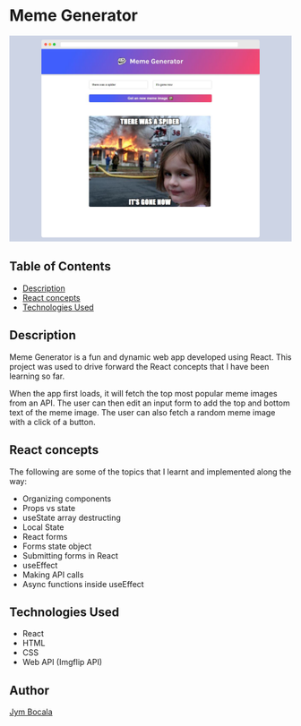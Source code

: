 # Meme Generator
<div align="center">
  <img src="src/assets/meme-generator-preview.png">
</div>


## Table of Contents

* [Description](#description)
* [React concepts](#react-concepts)
* [Technologies Used](#technologies-used)

## Description

Meme Generator is a fun and dynamic web app developed using React. This project was used to drive forward the React concepts that I have been learning so far.

When the app first loads, it will fetch the top most popular meme images from an API. The user can then edit an input form to add the top and bottom text of the meme image. The user can also fetch a random meme image with a click of a button.


## React concepts

The following are some of the topics that I learnt and implemented along the way:

- Organizing components
- Props vs state
- useState array destructing
- Local State
- React forms
- Forms state object
- Submitting forms in React
- useEffect
- Making API calls
- Async functions inside useEffect


## Technologies Used
- React
- HTML
- CSS
- Web API (Imgflip API)


## Author
[Jym Bocala](https://github.com/jymbocala)